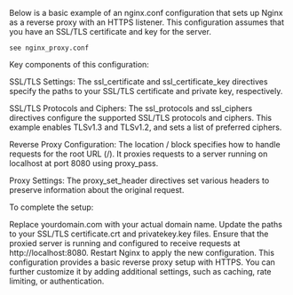Below is a basic example of an nginx.conf configuration that sets up Nginx as a reverse proxy with an HTTPS listener. This configuration assumes that you have an SSL/TLS certificate and key for the server.
```
see nginx_proxy.conf
```
Key components of this configuration:

SSL/TLS Settings: The ssl_certificate and ssl_certificate_key directives specify the paths to your SSL/TLS certificate and private key, respectively.

SSL/TLS Protocols and Ciphers: The ssl_protocols and ssl_ciphers directives configure the supported SSL/TLS protocols and ciphers. This example enables TLSv1.3 and TLSv1.2, and sets a list of preferred ciphers.

Reverse Proxy Configuration: The location / block specifies how to handle requests for the root URL (/). It proxies requests to a server running on localhost at port 8080 using proxy_pass.

Proxy Settings: The proxy_set_header directives set various headers to preserve information about the original request.

To complete the setup:

Replace yourdomain.com with your actual domain name.
Update the paths to your SSL/TLS certificate.crt and privatekey.key files.
Ensure that the proxied server is running and configured to receive requests at http://localhost:8080.
Restart Nginx to apply the new configuration.
This configuration provides a basic reverse proxy setup with HTTPS. You can further customize it by adding additional settings, such as caching, rate limiting, or authentication.